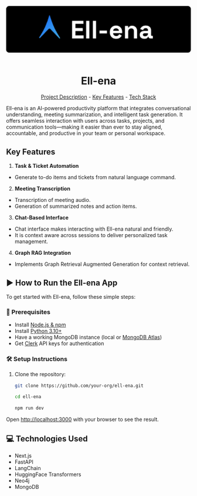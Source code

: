 <div align="center">
  <span>
    <img src="public/assets/images/ellena-logo.png" alt="Ell-ena logo" width="800" height="auto" />
  </span>
  <br><br>

# Ell-ena

<p align="center"><a href="#project-description">Project Description</a> - <a href="#key-features">Key Features</a> - <a href="## 💻 Technologies Used">Tech Stack</a></p>

</div>

Ell-ena is an AI-powered productivity platform that integrates conversational understanding, meeting summarization, and intelligent task generation. It offers seamless interaction with users across tasks, projects, and communication tools—making it easier than ever to stay aligned, accountable, and productive in your team or personal workspace.



## Key Features

1.  **Task & Ticket Automation**

*   Generate to-do items and tickets from natural language command.

2.  **Meeting Transcription**

*   Transcription of meeting audio.
*   Generation of summarized notes and action items.

3.  **Chat-Based Interface**

*   Chat interface makes interacting with Ell-ena natural and friendly.
*   It is context aware across sessions to deliver personalized task management.

4.  **Graph RAG Integration**

*   Implements Graph Retrieval Augmented Generation for context retrieval.


## ▶️ How to Run the Ell-ena App

To get started with Ell-ena, follow these simple steps:

### 🔧 Prerequisites

- Install [Node.js & npm](https://nodejs.org/)
- Install [Python 3.10+](https://www.python.org/downloads/)
- Have a working MongoDB instance (local or [MongoDB Atlas](https://www.mongodb.com/cloud/atlas))
- Get [Clerk](https://clerk.dev) API keys for authentication


### 🛠 Setup Instructions

1. Clone the repository:
   ```bash
   git clone https://github.com/your-org/ell-ena.git
   ```
   ```bash
   cd ell-ena
   ```
   ```bash
   npm run dev
   ```

Open [http://localhost:3000](http://localhost:3000) with your browser to see the result.


## 💻 Technologies Used

- Next.js
- FastAPI
- LangChain
- HuggingFace Transformers
- Neo4j
- MongoDB
